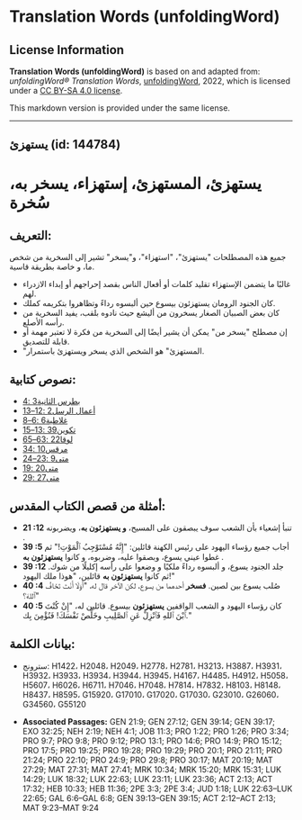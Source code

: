 # Translation Words (unfoldingWord)

## License Information

**Translation Words (unfoldingWord)** is based on and adapted from: _unfoldingWord® Translation Words_, [unfoldingWord](https://unfoldingword.org/utw), 2022, which is licensed under a [CC BY-SA 4.0 license](https://creativecommons.org/licenses/by-sa/4.0/legalcode.en).

This markdown version is provided under the same license.



--------------------------------

## يستهزئ (id: 144784)

يستهزئ، المستهزئ، إستهزاء، يسخر به، سُخرة
=========================================

التعريف:
--------

جميع هذه المصطلحات "يستهزئ"، "استهزاء"، و"يسخر" تشير إلى السخرية من شخص ما، و خاصة بطريقة قاسية.

* غالبًا ما يتضمن الإستهزاء تقليد كلمات أو أفعال الناس بقصد إحراجهم أو إبداء الازدراء لهم.
* كان الجنود الرومان يستهزئون بيسوع حين ألبسوه رداءً وتظاهروا بتكريمه كملك.
* كان بعض الصبيان الصغار يسخرون من أليشع حيث نادوه بلقب، يفيد السخرية من رأسه الأصلع.
* إن مصطلح "يسخر من" يمكن أن يشير أيضًا إلى السخرية من فكرة لا تعتبر مهمة أو قابلة للتصديق.
* "المستهزئ" هو الشخص الذي يسخر ويستهزئ باستمرار.

نصوص كتابية:
------------

* [بطرس الثانية3 :4](https://ref.ly/2Pet3:4)
* [أعمال الرسل2 :12–13](https://ref.ly/Acts2:12-Acts2:13)
* [غلاطية6 :6–8](https://ref.ly/Gal6:6-Gal6:8)
* [تكوين39 :13–15](https://ref.ly/Gen39:13-Gen39:15)
* [لوقا22 :63–65](https://ref.ly/Luke22:63-Luke22:65)
* [مرقس10 :34](https://ref.ly/Mark10:34)
* [متى9 :23–24](https://ref.ly/Matt9:23-Matt9:24)
* [متى20 :19](https://ref.ly/Matt20:19)
* [متى27 :29](https://ref.ly/Matt27:29)

أمثلة من قصص الكتاب المقدس:
---------------------------

* **21 :12** تنبأ إشعياء بأن الشعب سوف يبصقون على المسيح، **و يستهزئون به**، ويضربونه .
* **39 :5** أجاب جميع رؤساء اليهود على رئيس الكهنة قائلين: "إِنَّهُ مُسْتَوْجِبُ ٱلْمَوْتِ!" ثم غطوا عيني يسوع، وبصقوا عليه، وضربوه، و كانوا **يستهزئون به** .
* **39 :12** جلد الجنود يسوع، و ألبسوه رداءً ملكيًا و وضعوا على رأسه إكليلًا من شوك. ثم كانوا **يستهزئون به** قائلين، "هوذا ملك اليهود!"
* **40 :4** صُلب يسوع بين لصين. **فسخر** أحدهما من يسوع، لكن الآخر قال له، "أَوَلَا أَنْتَ تَخَافُ ٱللهَ؟"
* **40 :5** كان رؤساء اليهود و الشعب الواقفين **يستهزئون** بيسوع. قائلين له، "إِنْ كُنْتَ ٱبْنَ ٱللهِ فَٱنْزِلْ عَنِ ٱلصَّلِيبِ وخَلِّصْ نَفْسَكَ! فَنُؤْمِنَ بِك."

بيانات الكلمة:
--------------

* سترونج: H1422، H2048، H2049، H2778، H2781، H3213، H3887، H3931، H3932، H3933، H3934، H3944، H3945، H4167، H4485، H4912، H5058، H5607، H6026، H6711، H7046، H7048، H7814، H7832، H8103، H8148، H8437، H8595، G15920، G17010، G17020، G17030، G23010، G26060، G34560، G55120

* **Associated Passages:** GEN 21:9; GEN 27:12; GEN 39:14; GEN 39:17; EXO 32:25; NEH 2:19; NEH 4:1; JOB 11:3; PRO 1:22; PRO 1:26; PRO 3:34; PRO 9:7; PRO 9:8; PRO 9:12; PRO 13:1; PRO 14:6; PRO 14:9; PRO 15:12; PRO 17:5; PRO 19:25; PRO 19:28; PRO 19:29; PRO 20:1; PRO 21:11; PRO 21:24; PRO 22:10; PRO 24:9; PRO 29:8; PRO 30:17; MAT 20:19; MAT 27:29; MAT 27:31; MAT 27:41; MRK 10:34; MRK 15:20; MRK 15:31; LUK 14:29; LUK 18:32; LUK 22:63; LUK 23:11; LUK 23:36; ACT 2:13; ACT 17:32; HEB 10:33; HEB 11:36; 2PE 3:3; 2PE 3:4; JUD 1:18; LUK 22:63–LUK 22:65; GAL 6:6–GAL 6:8; GEN 39:13–GEN 39:15; ACT 2:12–ACT 2:13; MAT 9:23–MAT 9:24

